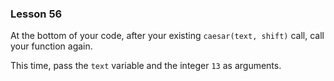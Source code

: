 ### Lesson 56

At the bottom of your code, after your existing `caesar(text, shift)` call, call your function again.

This time, pass the `text` variable and the integer `13` as arguments.
